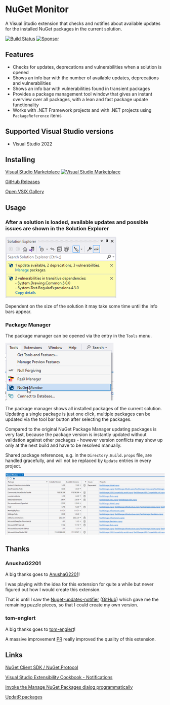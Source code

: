 # NuGet Monitor

A Visual Studio extension that checks and notifies about available updates
for the installed NuGet packages in the current solution.

[![Build Status](https://github.com/sboulema/NuGetMonitor/actions/workflows/workflow.yml/badge.svg)](https://github.com/sboulema/NuGetMonitor/actions/workflows/workflow.yml)
[![Sponsor](https://img.shields.io/badge/-Sponsor-fafbfc?logo=GitHub%20Sponsors)](https://github.com/sponsors/sboulema)

## Features

- Checks for updates, deprecations and vulnerabilities when a solution is opened
- Shows an info bar with the number of available updates, deprecations and vulnerabilities
- Shows an info bar with vulnerabilities found in transient packages
- Provides a package management tool window that gives an instant overview over all packages, with a lean and fast package update functionality
- Works with .NET Framework projects and with .NET projects using `PackageReference` items

## Supported Visual Studio versions

- Visual Studio 2022

## Installing

[Visual Studio Marketplace](https://marketplace.visualstudio.com/items?itemName=SamirBoulema.NuGetMonitor) [![Visual Studio Marketplace](https://img.shields.io/vscode-marketplace/v/SamirBoulema.NuGetMonitor.svg?style=flat)](https://marketplace.visualstudio.com/items?itemName=SamirBoulema.NuGetMonitor)

[GitHub Releases](https://github.com/sboulema/NuGetMonitor/releases)

[Open VSIX Gallery](https://www.vsixgallery.com/extension/NuGetMonitor.2a6fbffe-f3fd-4bf8-98cc-5ae2c833a1c7)

## Usage

### After a solution is loaded, available updates and possible issues are shown in the Solution Explorer

![InfoBar](art/Screenshot2.png)

Dependent on the size of the solution it may take some time until the info bars appear. 

### Package Manager

The package manager can be opened via the entry in the `Tools` menu.

![MenuEntry](art/MenuEntry.png)

The package manager shows all installed packages of the current solution. Updating a single package is just one click, multiple packages can be updated via the tool bar button after selecting the packages.

Compared to the original NuGet Package Manager updating packages is very fast, because the package version is instantly updated without validation against other packages - however version conflicts may show up only at the next build and have to be resolved manually.

Shared package references, e.g. in the `Directory.Build.props` file, are handled gracefully, and will not be replaced by `Update` entries in every project.

![ToolWindow](art/ToolWindow.png)

## Thanks

### AnushaG2201

A big thanks goes to [AnushaG2201](https://github.com/AnushaG2201)!

I was playing with the idea for this extension for quite a while but never figured out how I would create this extension.

That is until I saw the [Nuget-updates-notifier](https://marketplace.visualstudio.com/items?itemName=Anusha.NugetPackageUpdateNotifier) ([GitHub](https://github.com/AnushaG2201/Nuget-updates-notifier)) which gave me the remaining puzzle pieces, so that I could create my own version.

### tom-englert

A big thanks goes to [tom-englert](https://github.com/tom-englert)!

A massive improvement [PR](https://github.com/sboulema/NuGetMonitor/pull/4) really improved the quality of this extension.

## Links

[NuGet Client SDK / NuGet.Protocol](https://learn.microsoft.com/en-us/nuget/reference/nuget-client-sdk)

[Visual Studio Extensibility Cookbook - Notifications](https://www.vsixcookbook.com/recipes/notifications.html)

[Invoke the Manage NuGet Packages dialog programmatically](https://devblogs.microsoft.com/nuget/invoke-manage-nuget-packages-dialog-programmatically/)

[UpdatR packages](https://github.com/OskarKlintrot/UpdatR)